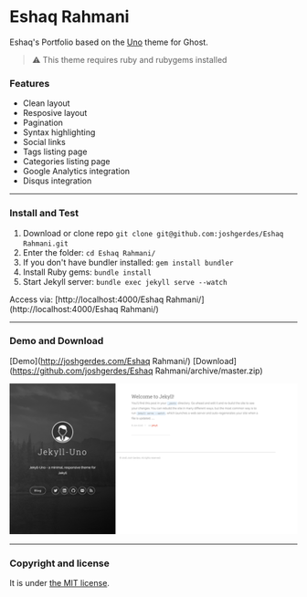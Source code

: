# Eshaq Rahmani

Eshaq's Portfolio based on the [Uno](https://github.com/daleanthony/Uno) theme for Ghost.

> :warning:
  This theme requires ruby and rubygems installed

### Features

* Clean layout
* Resposive layout
* Pagination
* Syntax highlighting
* Social links
* Tags listing page
* Categories listing page
* Google Analytics integration
* Disqus integration

---

### Install and Test

1. Download or clone repo `git clone git@github.com:joshgerdes/Eshaq Rahmani.git`
2. Enter the folder: `cd Eshaq Rahmani/`
3. If you don't have bundler installed: `gem install bundler`
3. Install Ruby gems: `bundle install`
4. Start Jekyll server: `bundle exec jekyll serve --watch`

Access via: [http://localhost:4000/Eshaq Rahmani/](http://localhost:4000/Eshaq Rahmani/)

---

### Demo and Download

[Demo](http://joshgerdes.com/Eshaq Rahmani/)
[Download](https://github.com/joshgerdes/Eshaq Rahmani/archive/master.zip)

![Eshaq Rahmani - free Jekyll theme](/screenshot.png)

---

### Copyright and license

It is under [the MIT license](/LICENSE).